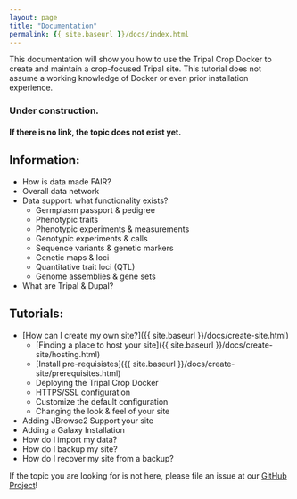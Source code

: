 ```yaml
---
layout: page
title: "Documentation"
permalink: {{ site.baseurl }}/docs/index.html
---
```


This documentation will show you how to use the Tripal Crop Docker to create and maintain a crop-focused Tripal site. This tutorial does not assume a working knowledge of Docker or even prior installation experience.

### Under construction.
#### If there is no link, the topic does not exist yet.

## Information:

 - How is data made FAIR?
 - Overall data network
 - Data support: what functionality exists?
   - Germplasm passport & pedigree
   - Phenotypic traits
   - Phenotypic experiments & measurements
   - Genotypic experiments & calls
   - Sequence variants & genetic markers
   - Genetic maps & loci
   - Quantitative trait loci (QTL)
   - Genome assemblies & gene sets
 - What are Tripal & Dupal?

## Tutorials:

 - [How can I create my own site?]({{ site.baseurl }}/docs/create-site.html)
   - [Finding a place to host your site]({{ site.baseurl }}/docs/create-site/hosting.html)
   - [Install pre-requisistes]({{ site.baseurl }}/docs/create-site/prerequisites.html)
   - Deploying the Tripal Crop Docker
   - HTTPS/SSL configuration
   - Customize the default configuration
   - Changing the look & feel of your site
 - Adding JBrowse2 Support your site
 - Adding a Galaxy Installation
 - How do I import my data?
 - How do I backup my site?
 - How do I recover my site from a backup?

If the topic you are looking for is not here, please file an issue at our <a href="{{ site.github.repo }}/issues">GitHub Project</a>!
